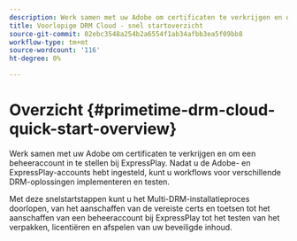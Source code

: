 ```yaml
---
description: Werk samen met uw Adobe om certificaten te verkrijgen en om een beheeraccount in te stellen bij ExpressPlay. Nadat u de Adobe- en ExpressPlay-accounts hebt ingesteld, kunt u workflows voor verschillende DRM-oplossingen implementeren en testen.
title: Voorlopige DRM Cloud - snel startoverzicht
source-git-commit: 02ebc3548a254b2a6554f1ab34afbb3ea5f09bb8
workflow-type: tm+mt
source-wordcount: '116'
ht-degree: 0%

---
```


# Overzicht {#primetime-drm-cloud-quick-start-overview}

Werk samen met uw Adobe om certificaten te verkrijgen en om een beheeraccount in te stellen bij ExpressPlay. Nadat u de Adobe- en ExpressPlay-accounts hebt ingesteld, kunt u workflows voor verschillende DRM-oplossingen implementeren en testen.

Met deze snelstartstappen kunt u het Multi-DRM-installatieproces doorlopen, van het aanschaffen van de vereiste certs en toetsen tot het aanschaffen van een beheeraccount bij ExpressPlay tot het testen van het verpakken, licentiëren en afspelen van uw beveiligde inhoud.
